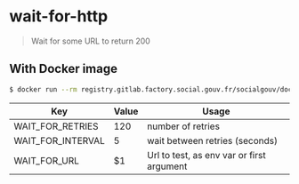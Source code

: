 # wait-for-http

> Wait for some URL to return 200

## With Docker image

```sh
$ docker run --rm registry.gitlab.factory.social.gouv.fr/socialgouv/docker/wait-for-http:<version> http://my.app
```

| Key               | Value | Usage                                     |
| ----------------- | ----- | ----------------------------------------- |
| WAIT_FOR_RETRIES  | 120   | number of retries                         |
| WAIT_FOR_INTERVAL | 5     | wait between retries (seconds)            |
| WAIT_FOR_URL      |  $1   | Url to test, as env var or first argument |
